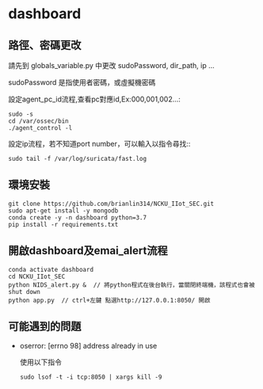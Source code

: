 # dashboard
## 路徑、密碼更改
請先到 globals_variable.py 中更改 sudoPassword, dir_path, ip ...

sudoPassword 是指使用者密碼，或虛擬機密碼

設定agent_pc_id流程,查看pc對應id,Ex:000,001,002...:
```
sudo -s
cd /var/ossec/bin
./agent_control -l
```

設定ip流程，若不知道port number，可以輸入以指令尋找::
```
sudo tail -f /var/log/suricata/fast.log
```

## 環境安裝
```
git clone https://github.com/brianlin314/NCKU_IIot_SEC.git
sudo apt-get install -y mongodb
conda create -y -n dashboard python=3.7
pip install -r requirements.txt
```

## 開啟dashboard及emai_alert流程
```
conda activate dashboard 
cd NCKU_IIot_SEC
python NIDS_alert.py &  // 將python程式在後台執行，當關閉終端機，該程式也會被shut down
python app.py  // ctrl+左鍵 點選http://127.0.0.1:8050/ 開啟
```

## 可能遇到的問題
* oserror: [errno 98] address already in use

  使用以下指令
  ```
  sudo lsof -t -i tcp:8050 | xargs kill -9
  ```
